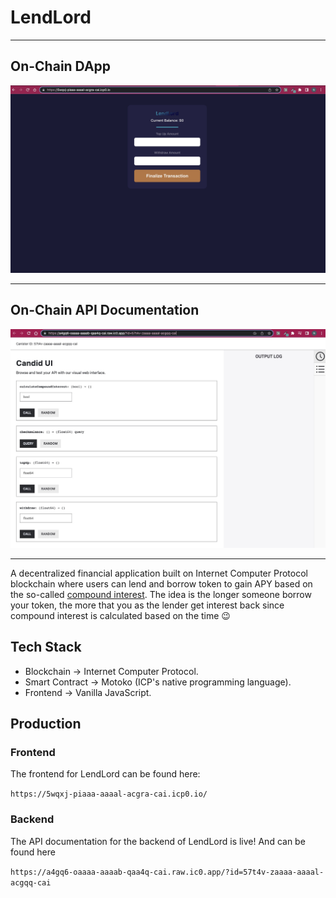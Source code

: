 # LendLord

---

## On-Chain DApp

![FrontendLendLord](../Assets/LendLord/LendLord-Frontend.jpg)

---

## On-Chain API Documentation

![APILendLord](../Assets/LendLord/LendLord-API.jpg)

---

A decentralized financial application built on Internet Computer Protocol blockchain where users can lend and borrow token to gain APY based on the so-called [compound interest](https://www.investopedia.com/terms/c/compoundinterest.asp). The idea is the longer someone borrow your token, the more that you as the lender get interest back since compound interest is calculated based on the time 😉

## Tech Stack

* Blockchain $\rightarrow$ Internet Computer Protocol.
* Smart Contract $\rightarrow$ Motoko (ICP's native programming language).
* Frontend $\rightarrow$ Vanilla JavaScript.

## Production

### Frontend

The frontend for LendLord can be found here:

`https://5wqxj-piaaa-aaaal-acgra-cai.icp0.io/`

### Backend

The API documentation for the backend of LendLord is live! And can be found here

`https://a4gq6-oaaaa-aaaab-qaa4q-cai.raw.ic0.app/?id=57t4v-zaaaa-aaaal-acgqq-cai`
